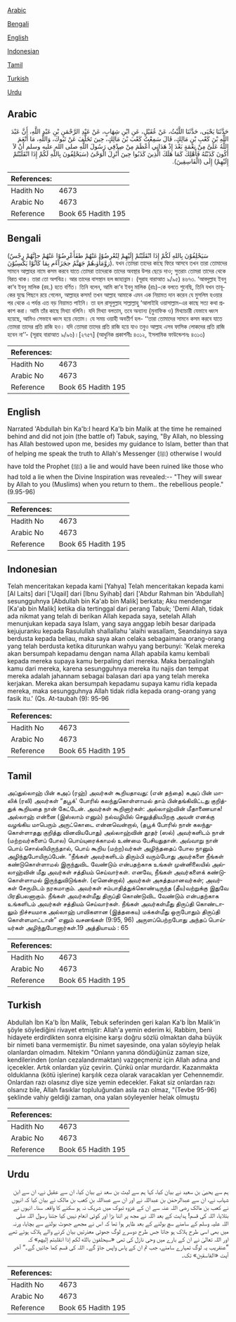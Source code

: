 [Arabic](#arabic)

[Bengali](#bengali)

[English](#english)

[Indonesian](#indonesian)

[Tamil](#tamil)

[Turkish](#turkish)

[Urdu](#urdu)

## Arabic


<div dir="rtl" lang="ar" style={{fontSize:'larger',backgroundColor:'#f8f9fa',padding:20}}>
حَدَّثَنَا يَحْيَى، حَدَّثَنَا اللَّيْثُ، عَنْ عُقَيْلٍ، عَنِ ابْنِ شِهَابٍ، عَنْ عَبْدِ الرَّحْمَنِ بْنِ عَبْدِ اللَّهِ، أَنَّ عَبْدَ اللَّهِ بْنَ كَعْبِ بْنِ مَالِكٍ، قَالَ سَمِعْتُ كَعْبَ بْنَ مَالِكٍ، حِينَ تَخَلَّفَ عَنْ تَبُوكَ، وَاللَّهِ، مَا أَنْعَمَ اللَّهُ عَلَىَّ مِنْ نِعْمَةٍ بَعْدَ إِذْ هَدَانِي أَعْظَمَ مِنْ صِدْقِي رَسُولَ اللَّهِ صلى الله عليه وسلم أَنْ لاَ أَكُونَ كَذَبْتُهُ فَأَهْلِكَ كَمَا هَلَكَ الَّذِينَ كَذَبُوا حِينَ أُنْزِلَ الْوَحْىُ ‏(‏سَيَحْلِفُونَ بِاللَّهِ لَكُمْ إِذَا انْقَلَبْتُمْ إِلَيْهِمْ‏)‏ إِلَى ‏(‏الْفَاسِقِينَ‏)‏‏.‏
</div>
<div style={{backgroundColor:'#f8f9fa',padding:20, marginBottom: 10}}><table> <thead> <tr> <th>References:</th> <th></th> </tr> </thead> <tbody><tr><td>Hadith No</td><td>4673</td></tr><tr><td>Arabic No</td><td>4673</td></tr><tr><td>Reference</td><td>Book 65 Hadith 195</td></tr></tbody></table></div>

## Bengali


<div dir="ltr" lang="bn" style={{fontSize:'larger',backgroundColor:'#f8f9fa',padding:20}}>
(سَيَحْلِفُوْنَ بِاللهِ لَكُمْ إِذَا انْقَلَبْتُمْ إِلَيْهِمْ لِتُعْرِضُوْا عَنْهُمْ طفَأَعْرِضُوْا عَنْهُمْ جإِنَّهُمْ رِجْسٌ زوَّمَأْوٰﯨهُمْ جَهَنَّمُ ججَزَآءًم بِمَا كَانُوْا يَكْسِبُوْنَ). যখন তোমরা তাদের কাছে ফিরে আসবে তখন তারা তোমাদের সামনে আল্লাহর নামে কসম করবে যাতে তোমরা তাদেরকে তাদের অবস্থার উপর ছেড়ে দাও; সুতরাং তোমরা তাদের থেকে বিরত থাক। তারা তো অপবিত্র। আর তাদের বাসস্থান হল জাহান্নাম। (সূরাহ বারাআত ৯/৯৫) ৪৬৭৩. ‘আবদুল্লাহ ইবনু কা‘ব ইবনু মালিক (রহ.) হতে বর্ণিত। তিনি বলেন, আমি কা‘ব ইবনু মালিক (রাঃ)-কে বলতে শুনেছি, তিনি যখন তাবূকের যুদ্ধে পিছনে রয়ে গেলেন, আল্লাহর কসম! তখন আল্লাহ আমাকে এমন এক নিয়ামত দান করেন যে মুসলিম হওয়ার পর থেকে এ পর্যন্ত এত বড় নিয়ামত পাইনি। তা হল রাসূলুল্লাহ সাল্লাল্লাহু ‘আলাইহি ওয়াসাল্লাম-এর কাছে সত্য কথা প্রকাশ করা। আমি তাঁর কাছে মিথ্যা বলিনি। যদি মিথ্যা বলতাম, তবে অন্যান্য (মুনাফিক ও) মিথ্যাচারী যেভাবে ধ্বংস হয়েছে, আমিও সেভাবে ধ্বংস হয়ে যেতাম। যে সময় ওয়াহী অবতীর্ণ হল- ‘‘তারা তোমাদের সামনে কসম করবে যাতে তোমরা তাদের প্রতি রাজি হও। যদি তোমরা তাদের প্রতি রাজি হয়ে যাও তবুও আল্লাহ এসব ফাসিক লোকদের প্রতি রাজি হবেন না’’- (সূরাহ বারাআত ৯/৯৬)।[২৭৫৭] (আধুনিক প্রকাশনীঃ ৪৩১২, ইসলামিক ফাউন্ডেশনঃ ৪৩১৩)
</div>
<div style={{backgroundColor:'#f8f9fa',padding:20, marginBottom: 10}}><table> <thead> <tr> <th>References:</th> <th></th> </tr> </thead> <tbody><tr><td>Hadith No</td><td>4673</td></tr><tr><td>Arabic No</td><td>4673</td></tr><tr><td>Reference</td><td>Book 65 Hadith 195</td></tr></tbody></table></div>

## English


<div dir="ltr" lang="en" style={{fontSize:'larger',backgroundColor:'#f8f9fa',padding:20}}>
Narrated 'Abdullah bin Ka'b:I heard Ka'b bin Malik at the time he remained behind and did not join (the battle of) Tabuk, saying, "By Allah, no blessing has Allah bestowed upon me, besides my guidance to Islam, better than that of helping me speak the truth to Allah's Messenger (ﷺ) otherwise I would have told the Prophet (ﷺ) a lie and would have been ruined like those who had told a lie when the Divine Inspiration was revealed:-- "They will swear by Allah to you (Muslims) when you return to them.. the rebellious people." (9.95-96)
</div>
<div style={{backgroundColor:'#f8f9fa',padding:20, marginBottom: 10}}><table> <thead> <tr> <th>References:</th> <th></th> </tr> </thead> <tbody><tr><td>Hadith No</td><td>4673</td></tr><tr><td>Arabic No</td><td>4673</td></tr><tr><td>Reference</td><td>Book 65 Hadith 195</td></tr></tbody></table></div>

## Indonesian


<div dir="ltr" lang="id" style={{fontSize:'larger',backgroundColor:'#f8f9fa',padding:20}}>
Telah menceritakan kepada kami [Yahya] Telah menceritakan kepada kami [Al Laits] dari ['Uqail] dari [Ibnu Syihab] dari ['Abdur Rahman bin 'Abdullah] sesungguhnya [Abdullah bin Ka'ab bin Malik] berkata; Aku mendengar [Ka'ab bin Malik] ketika dia tertinggal dari perang Tabuk; 'Demi Allah, tidak ada nikmat yang telah di berikan Allah kepada saya, setelah Allah menunjukan kepada saya Islam, yang saya anggap lebih besar daripada kejujuranku kepada Rasulullah shallallahu 'alaihi wasallam, Seandainya saya berdusta kepada beliau, maka saya akan celaka sebagaimana orang-orang yang telah berdusta ketika diturunkan wahyu yang berbunyi: 'Kelak mereka akan bersumpah kepadamu dengan nama Allah apabila kamu kembali kepada mereka supaya kamu berpaling dari mereka. Maka berpalinglah kamu dari mereka, karena sesungguhnya mereka itu najis dan tempat mereka adalah jahannam sebagai balasan dari apa yang telah mereka kerjakan. Mereka akan bersumpah kepadamu supaya kamu ridla kepada mereka, maka sesungguhnya Allah tidak ridla kepada orang-orang yang fasik itu.' (Qs. At-taubah (9): 95-96
</div>
<div style={{backgroundColor:'#f8f9fa',padding:20, marginBottom: 10}}><table> <thead> <tr> <th>References:</th> <th></th> </tr> </thead> <tbody><tr><td>Hadith No</td><td>4673</td></tr><tr><td>Arabic No</td><td>4673</td></tr><tr><td>Reference</td><td>Book 65 Hadith 195</td></tr></tbody></table></div>

## Tamil


<div dir="ltr" lang="ta" style={{fontSize:'larger',backgroundColor:'#f8f9fa',padding:20}}>
அப்துல்லாஹ் பின் கஅப் (ரஹ்) அவர்கள் கூறியதாவது: (என் தந்தை) கஅப் பின் மாலிக் (ரலி) அவர்கள் “தபூக்' போரில் கலந்துகொள்ளாமல் தாம் பின்தங்கிவிட்டது குறித்துக் கூறியதை நான் கேட்டேன். அவர்கள் கூறினார்கள்: அல்லாஹ்வின் மீதாணையாக! அல்லாஹ் என்னை (இஸ்லாம் எனும்) நல்வழியில் செலுத்தியபிறகு அவன் எனக்கு வழங்கிய மாபெரும் அருட்கொடை என்னவென்றால், (தபூக் போரில் நான் கலந்துகொள்ளாதது குறித்து வினவியபோது) அல்லாஹ்வின் தூதர் (ஸல்) அவர்களிடம் நான் (மற்றவர்களைப் போல) பொய்யுரைக்காமல் உண்மை பேசியதுதான். அவ்வாறு நான் பொய் சொல்லியிருந்தால், பொய் கூறிய (மற்ற)வர்கள் அழிந்ததைப் போல நானும் அழிந்துபோயிருப்பேன். “நீங்கள் அவர்களிடம் திரும்பி வரும்போது அவர்களை நீங்கள் கண்டுகொள்ளாமல் இருந்துவிட வேண்டும் என்பதற்காக உங்கள் முன்னிலையில் அல்லாஹ்வின் மீது அவர்கள் சத்தியம் செய்வார்கள். எனவே, நீங்கள் அவர்களைக் கண்டுகொள்ளாமல் இருந்துவிடுங்கள். (ஏனென்றால்) அவர்கள் அசுத்தமானவர்கள்; அவர்கள் சேருமிடம் நரகமாகும். அவர்கள் சம்பாதித்துக்கொண்டிருந்த (தீய)வற்றுக்கு இதுவே பிரதிபலனாகும். நீங்கள் அவர்கள்மீது திருப்தி கொண்டுவிட வேண்டும் என்பதற்காக உங்களிடம் அவர்கள் சத்தியம் செய்வார்கள். நீங்கள் அவர்கள்மீது திருப்தி கொண்டாலும் நிச்சயமாக அல்லாஹ் பாவிகளான (இத்தகைய) மக்கள்மீது ஒருபோதும் திருப்தி கொள்ளமாட்டான்” எனும் வசனங்கள் (9:95, 96) அருளப்பெற்றபோது அந்தப் பொய்யர்கள் அழிந்துபோனார்கள்.19 அத்தியாயம் : 65
</div>
<div style={{backgroundColor:'#f8f9fa',padding:20, marginBottom: 10}}><table> <thead> <tr> <th>References:</th> <th></th> </tr> </thead> <tbody><tr><td>Hadith No</td><td>4673</td></tr><tr><td>Arabic No</td><td>4673</td></tr><tr><td>Reference</td><td>Book 65 Hadith 195</td></tr></tbody></table></div>

## Turkish


<div dir="ltr" lang="tr" style={{fontSize:'larger',backgroundColor:'#f8f9fa',padding:20}}>
Abdullah İbn Ka'b İbn Malik, Tebuk seferinden geri kalan Ka'b İbn Malik'in şöyle söylediğini rivayet etmiştir: Allah'a yemin ederim ki, Rabbim, beni hidayete erdirdikten sonra elçisine karşı doğru sözlü olmaktan daha büyük bir nimeti bana vermemiştir. Bu nimet sayesinde, ona yalan söyleyip helak olanlardan olmadım. Nitekim "Onlann yanına döndüğünüz zaman size, kendilerinden (onlan cezalandırmaktan) vazgeçmeniz için Allah adına and içecekler. Artık onlardan yüz çevirin. Çünkü onlar murdardır. Kazanmakta olduklanna (kötü işlerine) karşılık ceza olarak varacaklan yer Cehennemdir. Onlardan razı olasınız diye size yemin edecekler. Fakat siz onlardan razı olsanız bile, Allah fasıklar topluluğundan asla razı olmaz, "(Tevbe 95-96) şeklinde vahiy geldiği zaman, ona yalan söyleyenler helak olmuştu
</div>
<div style={{backgroundColor:'#f8f9fa',padding:20, marginBottom: 10}}><table> <thead> <tr> <th>References:</th> <th></th> </tr> </thead> <tbody><tr><td>Hadith No</td><td>4673</td></tr><tr><td>Arabic No</td><td>4673</td></tr><tr><td>Reference</td><td>Book 65 Hadith 195</td></tr></tbody></table></div>

## Urdu


<div dir="rtl" lang="ur" style={{fontSize:'larger',backgroundColor:'#f8f9fa',padding:20}}>
ہم سے یحییٰ بن سعید نے بیان کیا، کہا ہم سے لیث بن سعد نے بیان کیا، ان سے عقیل نے، ان سے ابن شہاب نے، ان سے عبدالرحمٰن بن عبداللہ نے اور ان سے عبداللہ بن کعب بن مالک نے بیان کیا کہ انہوں نے کعب بن مالک رضی اللہ عنہ سے ان کے غزوہ تبوک میں شریک نہ ہو سکنے کا واقعہ سنا۔ انہوں نے بتلایا، اللہ کی قسم! ہدایت کے بعد اللہ نے مجھ پر اتنا بڑا اور کوئی انعام نہیں کیا جتنا رسول اللہ صلی اللہ علیہ وسلم کے سامنے سچ بولنے کے بعد ظاہر ہوا تھا کہ اس نے مجھے جھوٹ بولنے سے بچایا، ورنہ میں بھی اسی طرح ہلاک ہو جاتا جس طرح دوسرے لوگ جھوٹی معذرتیں بیان کرنے والے ہلاک ہوئے تھے اور اللہ تعالیٰ نے ان کے بارے میں وحی نازل کی تھی «سيحلفون بالله لكم إذا انقلبتم إليهم‏» کہ ”عنقریب یہ لوگ تمہارے سامنے، جب تم ان کے پاس واپس جاؤ گے۔ اللہ کی قسم کھا جائیں گے۔“ آخر آیت «الفاسقين‏» تک۔
</div>
<div style={{backgroundColor:'#f8f9fa',padding:20, marginBottom: 10}}><table> <thead> <tr> <th>References:</th> <th></th> </tr> </thead> <tbody><tr><td>Hadith No</td><td>4673</td></tr><tr><td>Arabic No</td><td>4673</td></tr><tr><td>Reference</td><td>Book 65 Hadith 195</td></tr></tbody></table></div>